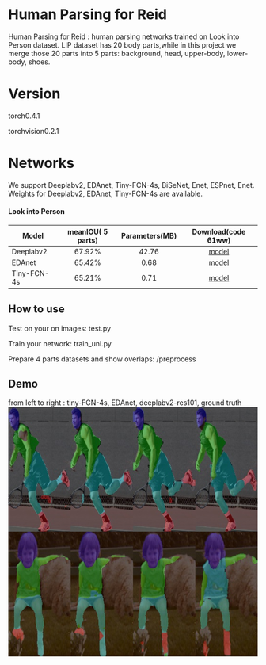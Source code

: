 # Human Parsing for Reid
Human Parsing for Reid : human parsing networks trained on Look into Person dataset.
LIP dataset has 20 body parts,while in this project we merge those 20 parts into 5 parts:
 background, head, upper-body, lower-body, shoes. 

# Version
torch0.4.1


torchvision0.2.1



# Networks
We support Deeplabv2, EDAnet, Tiny-FCN-4s, BiSeNet, Enet, ESPnet, Enet.
Weights for Deeplabv2, EDAnet, Tiny-FCN-4s are available.

#### Look into Person
| Model |  meanIOU( 5 parts) |Parameters(MB)|Download(code 61ww)|
| --- | :---: | :---: |   :---: | 
| Deeplabv2 | 67.92%|  42.76 | [model](https://pan.baidu.com/s/1qb6UOpAItqkECZ4kf7pbjg) |
| EDAnet | 65.42% |  0.68 |[model](https://pan.baidu.com/s/1qb6UOpAItqkECZ4kf7pbjg) |
|Tiny-FCN-4s|65.21% |  0.71 | [model](https://pan.baidu.com/s/1qb6UOpAItqkECZ4kf7pbjg) |



##  How to use
Test on your on images: test.py


Train your network: train_uni.py


Prepare 4 parts datasets and show overlaps: /preprocess

## Demo
from left to right :  tiny-FCN-4s, EDAnet, deeplabv2-res101, ground truth
<img src='imgs/2.jpg' align="left" width=600>

<img src='imgs/1.jpg' align="left" width=600>
